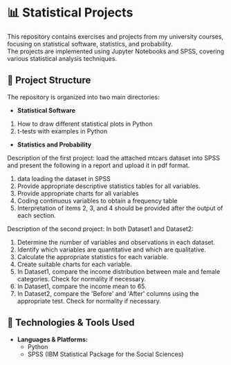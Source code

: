 # 📊 Statistical Projects

This repository contains exercises and projects from my university courses, focusing on statistical software, statistics, and probability.  
The projects are implemented using Jupyter Notebooks and SPSS, covering various statistical analysis techniques.

## 📁 Project Structure

The repository is organized into two main directories:

- **Statistical Software**

1. How to draw different statistical plots in Python
2. t-tests with examples in Python


- **Statistics and Probability**

Description of the first project:
load the attached mtcars dataset into SPSS and present the following in a report and upload it in pdf format.
1. data loading the dataset in SPSS
2. Provide appropriate descriptive statistics tables for all variables.
3. Provide appropriate charts for all variables
4. Coding continuous variables to obtain a frequency table
5. Interpretation of items 2, 3, and 4 should be provided after the output of each section.

Description of the second project:
In both Dataset1 and Dataset2:
1. Determine the number of variables and observations in each dataset.
2. Identify which variables are quantitative and which are qualitative.
3. Calculate the appropriate statistics for each variable.
4. Create suitable charts for each variable.
5. In Dataset1, compare the income distribution between male and female categories. Check for normality if necessary.
6. In Dataset1, compare the income mean to 65.
7. In Dataset2, compare the 'Before' and 'After' columns using the appropriate test. Check for normality if necessary.



## 🧰 Technologies & Tools Used

- **Languages & Platforms:**
  - Python
  - SPSS (IBM Statistical Package for the Social Sciences)
